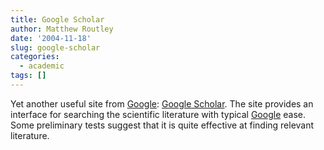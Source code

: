 ```yaml
---
title: Google Scholar
author: Matthew Routley
date: '2004-11-18'
slug: google-scholar
categories:
  - academic
tags: []
---
```


<p>Yet another useful site from <a href="http://www.google.ca">Google</a>: <a href="http://scholar.google.com/">Google Scholar</a>. The site provides an interface for searching the scientific literature with typical <a href="http://www.google.ca">Google</a> ease. Some preliminary tests suggest that it is quite effective at finding relevant literature.</p>